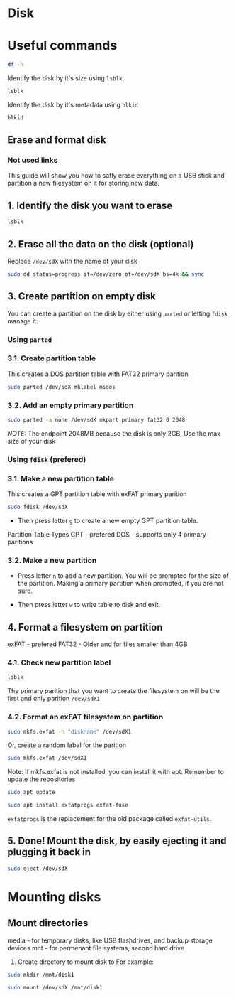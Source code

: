# Disk

[](https://www.youtube.com/watch?v=2Z6ouBYfZr8)

# Useful commands

```bash
df -h
```

Identify the disk by it's size using `lsblk`.
```bash
lsblk
```

Identify the disk by it's metadata using `blkid`
```bash
blkid
```

## Erase and format disk

### Not used links
[](https://askubuntu.com/questions/185815/how-do-i-clear-everything-data-viruses-from-a-thumbdrive)
[](https://askubuntu.com/questions/198065/how-to-format-a-usb-drive)
[](https://askubuntu.com/questions/22381/how-to-format-a-usb-flash-drive)

This guide will show you how to safly erase everything on a USB stick and partition a new filesystem on it for storing new data.

## 1. Identify the disk you want to erase
```bash
lsblk
```

## 2. Erase all the data on the disk (optional)

Replace `/dev/sdX` with the name of your disk
```bash
sudo dd status=progress if=/dev/zero of=/dev/sdX bs=4k && sync
```

## 3. Create partition on empty disk

You can create a partition on the disk by either using `parted` or letting `fdisk` manage it.

### Using `parted`

### 3.1. Create partition table
This creates a DOS partition table with FAT32 primary parition
```bash
sudo parted /dev/sdX mklabel msdos
```

### 3.2. Add an empty primary partition
```bash
sudo parted -a none /dev/sdX mkpart primary fat32 0 2048
```
*NOTE:* The endpoint 2048MB because the disk is only 2GB. Use the max size of your disk

### Using `fdisk` (prefered)

### 3.1. Make a new partition table
This creates a GPT partition table with exFAT primary parition
```bash
sudo fdisk /dev/sdX
```
- Then press letter `g` to create a new empty GPT partition table.

Partition Table Types
GPT - prefered
DOS - supports only 4 primary paritions

### 3.2. Make a new partition
- Press letter `n` to add a new partition. You will be prompted for the size of the partition. Making a primary partition when prompted, if you are not sure.

- Then press letter `w` to write table to disk and exit.

## 4. Format a filesystem on partition

exFAT - prefered
FAT32 - Older and for files smaller than 4GB

### 4.1. Check new partition label
```bash
lsblk
```
The primary parition that you want to create the filesystem on will be the first and only parition `/dev/sdX1`

### 4.2. Format an exFAT filesystem on partition
```bash
sudo mkfs.exfat -n "diskname" /dev/sdX1
```
Or, create a random label for the parition
```bash
sudo mkfs.exfat /dev/sdX1
```
Note: If mkfs.exfat is not installed, you can install it with apt:
Remember to update the repositories
```bash
sudo apt update
```
```bash
sudo apt install exfatprogs exfat-fuse
```
`exfatprogs` is the replacement for the old package called `exfat-utils`.

## 5. Done! Mount the disk, by easily ejecting it and plugging it back in
```bash
sudo eject /dev/sdX
```

# Mounting disks

## Mount directories

media - for temporary disks, like USB flashdrives, and backup storage devices
mnt - for permenant file systems, second hard drive

1. Create directory to mount disk to
For example:
```bash
sudo mkdir /mnt/disk1
```

```bash
sudo mount /dev/sdX /mnt/disk1
```

